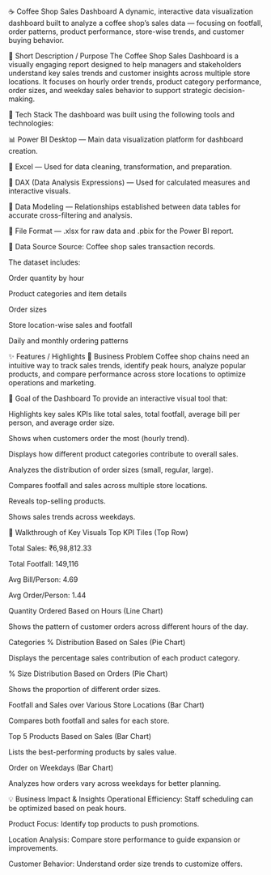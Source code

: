 ☕️ Coffee Shop Sales Dashboard
A dynamic, interactive data visualization dashboard built to analyze a coffee shop’s sales data — focusing on footfall, order patterns, product performance, store-wise trends, and customer buying behavior.

🎯 Short Description / Purpose
The Coffee Shop Sales Dashboard is a visually engaging report designed to help managers and stakeholders understand key sales trends and customer insights across multiple store locations. It focuses on hourly order trends, product category performance, order sizes, and weekday sales behavior to support strategic decision-making.

🧰 Tech Stack
The dashboard was built using the following tools and technologies:

📊 Power BI Desktop — Main data visualization platform for dashboard creation.

📄 Excel — Used for data cleaning, transformation, and preparation.

🧮 DAX (Data Analysis Expressions) — Used for calculated measures and interactive visuals.

📝 Data Modeling — Relationships established between data tables for accurate cross-filtering and analysis.

📁 File Format — .xlsx for raw data and .pbix for the Power BI report.

📂 Data Source
Source: Coffee shop sales transaction records.

The dataset includes:

Order quantity by hour

Product categories and item details

Order sizes

Store location-wise sales and footfall

Daily and monthly ordering patterns

✨ Features / Highlights
📌 Business Problem
Coffee shop chains need an intuitive way to track sales trends, identify peak hours, analyze popular products, and compare performance across store locations to optimize operations and marketing.

🎯 Goal of the Dashboard
To provide an interactive visual tool that:

Highlights key sales KPIs like total sales, total footfall, average bill per person, and average order size.

Shows when customers order the most (hourly trend).

Displays how different product categories contribute to overall sales.

Analyzes the distribution of order sizes (small, regular, large).

Compares footfall and sales across multiple store locations.

Reveals top-selling products.

Shows sales trends across weekdays.

👀 Walkthrough of Key Visuals
Top KPI Tiles (Top Row)

Total Sales: ₹6,98,812.33

Total Footfall: 149,116

Avg Bill/Person: 4.69

Avg Order/Person: 1.44

Quantity Ordered Based on Hours (Line Chart)

Shows the pattern of customer orders across different hours of the day.

Categories % Distribution Based on Sales (Pie Chart)

Displays the percentage sales contribution of each product category.

% Size Distribution Based on Orders (Pie Chart)

Shows the proportion of different order sizes.

Footfall and Sales over Various Store Locations (Bar Chart)

Compares both footfall and sales for each store.

Top 5 Products Based on Sales (Bar Chart)

Lists the best-performing products by sales value.

Order on Weekdays (Bar Chart)

Analyzes how orders vary across weekdays for better planning.

💡 Business Impact & Insights
Operational Efficiency: Staff scheduling can be optimized based on peak hours.

Product Focus: Identify top products to push promotions.

Location Analysis: Compare store performance to guide expansion or improvements.

Customer Behavior: Understand order size trends to customize offers.
